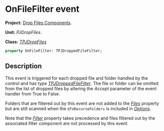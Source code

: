 # OnFileFilter event #

**Project:** [Drop Files Components](DropFilesComponents.md).

**Unit:** _PJDropFiles_.

**Class:** _[TPJDropFiles](TPJDropFiles.md)_

```pascal
property OnFileFilter: TPJDroppedFileFilter;
```

## Description ##

This event is triggered for each dropped file and folder handled by the control and has type _[TPJDroppedFileFilter](TPJDroppedFileFilter.md)_. The file or folder can be omitted from the list of dropped files by altering the _Accept_ parameter of the event handler from True to False.

Folders that are filtered out by this event are not added to the _[Files](TPJDropFilesFiles.md)_ property but are still scanned when the `dfoRecurseFolders` is included in _[Options](TPJDropFilesOptions.md)_.

Note that the _[Filter](TPJDropFilesFilter.md)_ property takes precedence and files filtered out by the associated filter component are not processed by this event.
